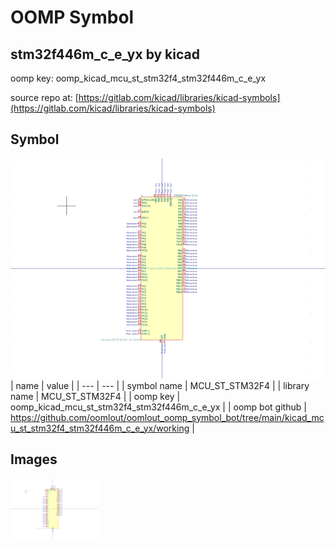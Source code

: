 # OOMP Symbol  
## stm32f446m_c_e_yx  by kicad  
  
oomp key: oomp_kicad_mcu_st_stm32f4_stm32f446m_c_e_yx  
  
source repo at: [https://gitlab.com/kicad/libraries/kicad-symbols](https://gitlab.com/kicad/libraries/kicad-symbols)  
## Symbol  
  
[![working.png](working_600.png)](working.png)  
| name | value | 
| --- | --- | 
| symbol name | MCU_ST_STM32F4 | 
| library name | MCU_ST_STM32F4 | 
| oomp key | oomp_kicad_mcu_st_stm32f4_stm32f446m_c_e_yx | 
| oomp bot github | https://github.com/oomlout/oomlout_oomp_symbol_bot/tree/main/kicad_mcu_st_stm32f4_stm32f446m_c_e_yx/working | 
## Images  
  
[![working.png](working_140.png)](working.png)  
